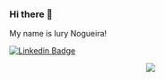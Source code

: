 ### Hi there 👋
 My name is Iury Nogueira!
 
 [![Linkedin Badge](https://img.shields.io/badge/LinkedIn-0077B5?style=for-the-badge&logo=Linkedin&link=https://www.linkedin.com/in/iury-nogueira)](https://www.linkedin.com/in/iury-nogueira)

<div align="center">
  <img src="https://github-readme-stats.vercel.app/api?username=iurynogueira&show_icons=true&theme=dark&include_all_commits=true&count_private=true"/>
</div>
